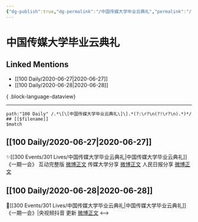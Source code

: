 ```yaml
---
{"dg-publish":true,"dg-permalink":"/中国传媒大学毕业云典礼","permalink":"/中国传媒大学毕业云典礼/","created":"2023-04-05T22:22:30.000+08:00","updated":"2023-04-10T16:15:47.000+08:00"}
---
```


# 中国传媒大学毕业云典礼

## Linked Mentions
- [[100 Daily/2020-06-27\|2020-06-27]]
- [[100 Daily/2020-06-28\|2020-06-28]]

{ .block-language-dataview}

---

```expander
path:"100 Daily" /.*\[\[中国传媒大学毕业云典礼\]\].*(?:\r?\n(?!\r?\n).*)*/
## [[$filename]]
$match
```
## [[100 Daily/2020-06-27\|2020-06-27]]
✨[[300 Events/301 Lives/中国传媒大学毕业云典礼\|中国传媒大学毕业云典礼]]《一期一会》
互动完整版 [微博正文](https://m.weibo.cn/6466290670/4520394251475121)
传媒大学分享 [微博正文](https://m.weibo.cn/6466290670/4520378737222540)
人民日报分享 [微博正文](https://m.weibo.cn/6466290670/4520396348823901)
## [[100 Daily/2020-06-28\|2020-06-28]]
🌱[[300 Events/301 Lives/中国传媒大学毕业云典礼\|中国传媒大学毕业云典礼]]《一期一会》|央视频抖音 更新 [微博正文](https://m.weibo.cn/6466290670/4520718269752968)
<-->